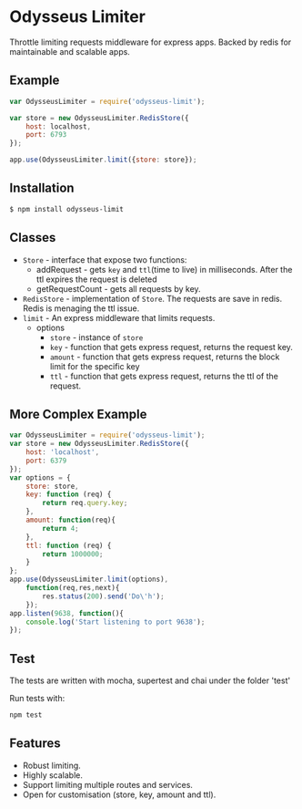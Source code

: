 # Odysseus Limiter
Throttle limiting requests middleware for express apps.
Backed by redis for maintainable and scalable apps.

## Example
```js
var OdysseusLimiter = require('odysseus-limit');

var store = new OdysseusLimiter.RedisStore({
    host: localhost,
    port: 6793
});

app.use(OdysseusLimiter.limit({store: store});
```

## Installation
```bash
$ npm install odysseus-limit
```

## Classes
* ``Store`` - interface that expose two functions:
    * addRequest - gets ``key`` and ``ttl``(time to live) in milliseconds. After the ttl expires the request is deleted
    * getRequestCount - gets all requests by key.
* ``RedisStore`` - implementation of ``Store``. The requests are save in redis. Redis is menaging the ttl issue.
* ``limit`` - An express middleware that limits requests.
    * options
        * ``store`` - instance of ``store``
        * ``key`` - function that gets express request, returns the request key.
        * ``amount`` - function that gets express request, returns the block limit for the specific key
        * ``ttl`` - function that gets express request, returns the ttl of the request.

## More Complex Example
```js
var OdysseusLimiter = require('odysseus-limit');
var store = new OdysseusLimiter.RedisStore({
    host: 'localhost',
    port: 6379
});
var options = {
    store: store,
    key: function (req) {
        return req.query.key;
    },
    amount: function(req){
        return 4;
    },
    ttl: function (req) {
        return 1000000;
    }
};
app.use(OdysseusLimiter.limit(options),
    function(req,res,next){
        res.status(200).send('Do\'h');
    });
app.listen(9638, function(){
    console.log('Start listening to port 9638');
});
```

## Test
The tests are written with mocha, supertest and chai under the folder 'test'

Run tests with:
```bash
npm test
```


## Features
* Robust limiting.
* Highly scalable.
* Support limiting multiple routes and services.
* Open for customisation (store, key, amount and ttl).